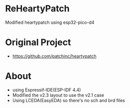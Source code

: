 # ReHeartyPatch
Modified heartypatch using esp32-pico-d4

# Original Project
* https://github.com/patchinc/heartypatch

# About
* using Espressif-IDE(ESP-IDF 4.4)
* Modified the v2.3 layout to use the v2.1 case
* Using LCEDA(EasyEDA) so there's no sch and brd files